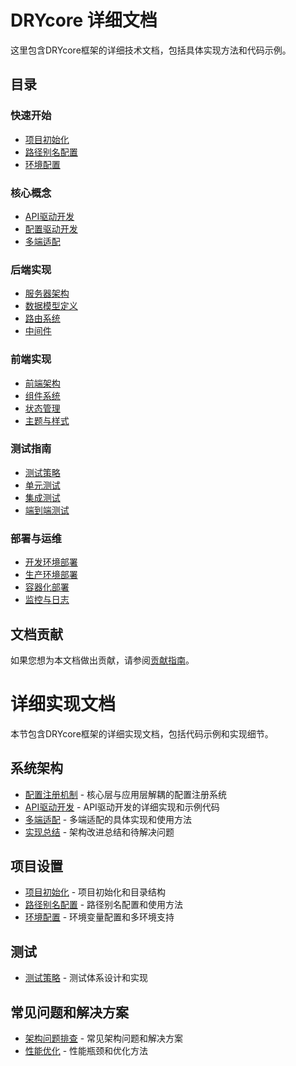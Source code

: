 # DRYcore 详细文档

这里包含DRYcore框架的详细技术文档，包括具体实现方法和代码示例。

## 目录

### 快速开始

- [项目初始化](./setup/init.md)
- [路径别名配置](./setup/paths.md)
- [环境配置](./setup/env.md)

### 核心概念

- [API驱动开发](./api_driven.md)
- [配置驱动开发](./config_driven.md)
- [多端适配](./multi_platform.md)

### 后端实现

- [服务器架构](./backend/architecture.md)
- [数据模型定义](./backend/data_model.md)
- [路由系统](./backend/routing.md)
- [中间件](./backend/middleware.md)

### 前端实现

- [前端架构](./frontend/architecture.md)
- [组件系统](./frontend/components.md)
- [状态管理](./frontend/state.md)
- [主题与样式](./frontend/styling.md)

### 测试指南

- [测试策略](./testing/strategy.md)
- [单元测试](./testing/unit.md)
- [集成测试](./testing/integration.md)
- [端到端测试](./testing/e2e.md)

### 部署与运维

- [开发环境部署](./deployment/development.md)
- [生产环境部署](./deployment/production.md)
- [容器化部署](./deployment/containers.md)
- [监控与日志](./deployment/monitoring.md)

## 文档贡献

如果您想为本文档做出贡献，请参阅[贡献指南](../CONTRIBUTING.md)。

# 详细实现文档

本节包含DRYcore框架的详细实现文档，包括代码示例和实现细节。

## 系统架构

- [配置注册机制](config-registry.md) - 核心层与应用层解耦的配置注册系统
- [API驱动开发](api_driven.md) - API驱动开发的详细实现和示例代码
- [多端适配](multi_platform.md) - 多端适配的具体实现和使用方法
- [实现总结](implementation-summary.md) - 架构改进总结和待解决问题

## 项目设置

- [项目初始化](setup/init.md) - 项目初始化和目录结构
- [路径别名配置](setup/paths.md) - 路径别名配置和使用方法
- [环境配置](setup/env.md) - 环境变量配置和多环境支持

## 测试

- [测试策略](testing/strategy.md) - 测试体系设计和实现

## 常见问题和解决方案

- [架构问题排查](troubleshooting/architecture.md) - 常见架构问题和解决方案
- [性能优化](troubleshooting/performance.md) - 性能瓶颈和优化方法 